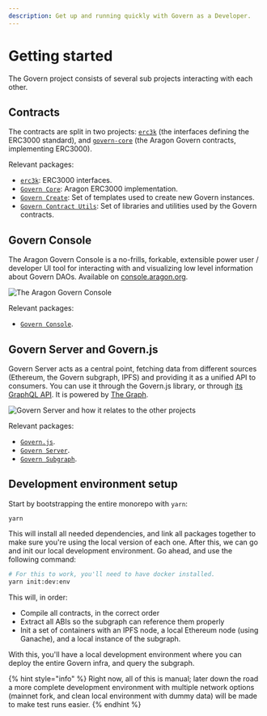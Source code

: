 ```yaml
---
description: Get up and running quickly with Govern as a Developer.
---
```


# Getting started

The Govern project consists of several sub projects interacting with each other.

## Contracts

The contracts are split in two projects: [`erc3k`](https://github.com/aragon/govern/blob/master/packages/erc3k) (the interfaces defining the ERC3000 standard), and [`govern-core`](https://github.com/aragon/govern/blob/master/packages/govern-core) (the Aragon Govern contracts, implementing ERC3000).

Relevant packages:

- [`erc3k`](https://github.com/aragon/govern/blob/master/packages/erc3k): ERC3000 interfaces.
- [`Govern Core`](https://github.com/aragon/govern/blob/master/packages/govern-core): Aragon ERC3000 implementation.
- [`Govern Create`](https://github.com/aragon/govern/blob/master/packages/govern-create): Set of templates used to create new Govern instances.
- [`Govern Contract Utils`](https://github.com/aragon/govern/blob/master/packages/govern-contract-utils): Set of libraries and utilities used by the Govern contracts.

## Govern Console

The Aragon Govern Console is a no-frills, forkable, extensible power user / developer UI tool for interacting with and visualizing low level information about Govern DAOs. Available on [console.aragon.org](https://console.aragon.org).

![The Aragon Govern Console](https://user-images.githubusercontent.com/36158/97722356-77c04900-1ac2-11eb-8a5c-5034a54cdbb4.png)

Relevant packages:

- [`Govern Console`](https://github.com/aragon/govern/blob/master/packages/govern-console).

## Govern Server and Govern.js

Govern Server acts as a central point, fetching data from different sources (Ethereum, the Govern subgraph, IPFS) and providing it as a unified API to consumers. You can use it through the Govern.js library, or through [its GraphQL API](./server-api.md). It is powered by [The Graph](https://thegraph.com/).

![Govern Server and how it relates to the other projects](https://user-images.githubusercontent.com/36158/97721073-e9979300-1ac0-11eb-9373-e007d4e6ce2c.png)

Relevant packages:

- [`Govern.js`](https://github.com/aragon/govern/blob/master/packages/govern).
- [`Govern Server`](https://github.com/aragon/govern/blob/master/packages/govern-server).
- [`Govern Subgraph`](https://github.com/aragon/govern/blob/master/packages/govern-subgraph).

## Development environment setup

Start by bootstrapping the entire monorepo with `yarn`:

```text
yarn
```

This will install all needed dependencies, and link all packages together to make sure you're using the local version of each one. After this, we can go and init our local development environment. Go ahead, and use the following command:

```bash
# For this to work, you'll need to have docker installed.
yarn init:dev:env
```

This will, in order:

- Compile all contracts, in the correct order
- Extract all ABIs so the subgraph can reference them properly
- Init a set of containers with an IPFS node, a local Ethereum node \(using Ganache\), and a local instance of the subgraph.

With this, you'll have a local development environment where you can deploy the entire Govern infra, and query the subgraph.

{% hint style="info" %}
Right now, all of this is manual; later down the road a more complete development environment with multiple network options \(mainnet fork, and clean local environment with dummy data\) will be made to make test runs easier.
{% endhint %}
